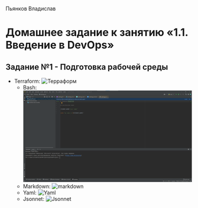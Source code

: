 Пьянков Владислав
# Домашнее задание к занятию «1.1. Введение в DevOps»
## Задание №1 - Подготовка рабочей среды
- Terraform: ![Терраформ](img/terraform.png)
    - Bash: ![bahs](bash.png)
    - Markdown: ![markdown](img/markdown.png)
    - Yaml: ![Yaml](img/yaml.png)
    - Jsonnet: ![Jsonnet](img/jsonnet.png)
